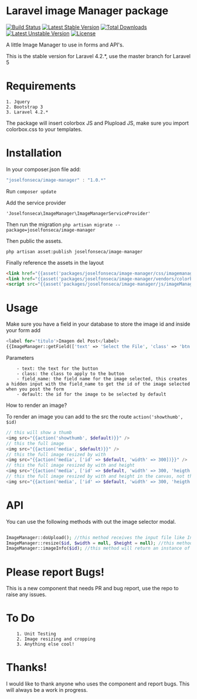 Laravel image Manager package 
=============================

[![Build Status](https://travis-ci.org/joselfonseca/image-manager.svg?branch=master)](https://travis-ci.org/joselfonseca/image-manager)
[![Latest Stable Version](https://poser.pugx.org/joselfonseca/image-manager/v/stable.svg)](https://packagist.org/packages/joselfonseca/image-manager) 
[![Total Downloads](https://poser.pugx.org/joselfonseca/image-manager/downloads.svg)](https://packagist.org/packages/joselfonseca/image-manager) 
[![Latest Unstable Version](https://poser.pugx.org/joselfonseca/image-manager/v/unstable.svg)](https://packagist.org/packages/joselfonseca/image-manager) 
[![License](https://poser.pugx.org/joselfonseca/image-manager/license.svg)](https://packagist.org/packages/joselfonseca/image-manager)

A little Image Manager to use in forms and API's.

This is the stable version for Laravel 4.2.*, use the master branch for Laravel 5

Requirements
============================
    1. Jquery
    2. Bootstrap 3
    3. Laravel 4.2.*

The package will insert colorbox JS and Plupload JS, make sure you import colorbox.css to your templates.


Installation
============================
In your composer.json file add:

```js
"joselfonseca/image-manager" : "1.0.*"
```

Run `composer update`

Add the service provider

`'Joselfonseca\ImageManager\ImageManagerServiceProvider'`

Then run the migration
`php artisan migrate --package=joselfonseca/image-manager`

Then public the assets.

`php artisan asset:publish joselfonseca/image-manager`

Finally reference the assets in the layout

```html
<link href="{{asset('packages/joselfonseca/image-manager/css/imagemanager.css')}}" rel="stylesheet">
<link href="{{asset('packages/joselfonseca/image-manager/vendors/colorbox/colorbox.css')}}" rel="stylesheet">
<script src="{{asset('packages/joselfonseca/image-manager/js/imageManager.min.js')}}"></script>
```

Usage
================================

Make sure you have a field in your database to store the image id and inside your form add

```php
<label for='titulo'>Imagen del Post</label>
{{ImageManager::getField(['text' => 'Select the File', 'class' => 'btn btn-primary', 'field_name' => 'your_field_name', 'default' => '12'])}}
```

Parameters
```
    - text: the text for the button
    - class: the class to apply to the button
    - field_name: the field name for the image selected, this creates a hidden input with the field_name to get the id of the image selected when you post the form
    - default: the id for the image to be selected by default
```

How to render an image?

To render an image you can add to the src the route `action('showthumb', $id)`

```php
// this will show a thumb
<img src="{{action('showthumb', $default)}}" />
// this the full image
<img src="{{action('media', $default)}}" />
// this the full image resized by with
<img src="{{action('media', ['id' => $default, 'width' => 300])}}" />
// this the full image resized by with and height
<img src="{{action('media', ['id' => $default, 'width' => 300, 'heigth' => 300])}}" />
// this the full image resized by with and height in the canvas, not the image
<img src="{{action('media', ['id' => $default, 'width' => 300, 'heigth' => 300, 'canvas' => 'canvas'])}}" />
```

API
===============================

You can use the following methods with out the image selector modal.

```php

ImageManager::doUpload(); //this method receives the input file like Input::file('file')
ImageManager::resize($id, $width = null, $height = null); //this method will render the image according to the parameters
ImageManager::imageInfo($id); //this method will return an instance of Joselfonseca\ImageManager\Models\ImageManagerFiles which is the eloquent model for the image_manager_files table for the id given.

```

Please report Bugs!
===============================

This is a new component that needs PR and bug report, use the repo to raise any issues.

To Do
================================
```
    1. Unit Testing
    2. Image resizing and cropping
    3. Anything else cool!
```

Thanks!
================================

I would like to thank anyone who uses the component and report bugs. This will always be a work in progress.
